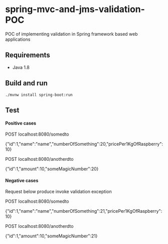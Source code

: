 # spring-mvc-and-jms-validation-POC

POC of implementing validation in Spring framework based web applications

## Requirements

* Java 1.8

## Build and run

    ./mvnw install spring-boot:run

## Test  

#### Positive cases

POST localhost:8080/somedto

{"id":1,"name":"name","numberOfSomething":20,"pricePer1KgOfRaspberry":10}


POST localhost:8080/anotherdto

{"id":1,"amount":10,"someMagicNumber":20}
  
#### Negative cases

Request below produce invoke validation exception

POST localhost:8080/somedto

{"id":1,"name":"name","numberOfSomething":21,"pricePer1KgOfRaspberry":10}


POST localhost:8080/anotherdto

{"id":1,"amount":10,"someMagicNumber":21}
 


  